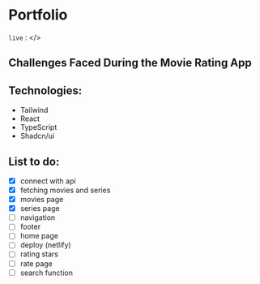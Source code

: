 # Portfolio

`live` : </>

## Challenges Faced During the Movie Rating App

## Technologies:

- Tailwind
- React
- TypeScript
- Shadcn/ui

## List to do:

- [x] connect with api
- [x] fetching movies and series
- [x] movies page
- [x] series page
- [ ] navigation
- [ ] footer
- [ ] home page
- [ ] deploy (netlify)
- [ ] rating stars
- [ ] rate page
- [ ] search function
